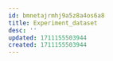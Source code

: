 ```yaml
---
id: bmnetajrmhj9a5z8a4os6a8
title: Experiment_dataset
desc: ''
updated: 1711155503944
created: 1711155503944
---
```

